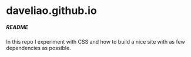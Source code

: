 # daveliao.github.io
##### README

In this repo I experiment with CSS and how to build a nice site with as few dependencies as possible.
